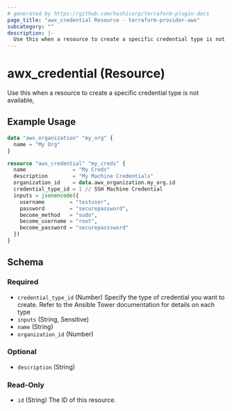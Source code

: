 ```yaml
---
# generated by https://github.com/hashicorp/terraform-plugin-docs
page_title: "awx_credential Resource - terraform-provider-awx"
subcategory: ""
description: |-
  Use this when a resource to create a specific credential type is not available,
---
```


# awx_credential (Resource)

Use this when a resource to create a specific credential type is not available,

## Example Usage

```terraform
data "awx_organization" "my_org" {
  name = "My Org"
}

resource "awx_credential" "my_creds" {
  name               = "My Creds"
  description        = "My Machine Credentials"
  organization_id    = data.awx_organization.my_org.id
  credential_type_id = 1 // SSH Machine Credential
  inputs = jsonencode({
    username        = "testuser",
    password        = "securepassword",
    become_method   = "sudo",
    become_username = "root",
    become_password = "securepasssword"
  })
}
```

<!-- schema generated by tfplugindocs -->
## Schema

### Required

- `credential_type_id` (Number) Specify the type of credential you want to create. Refer to the Ansible Tower documentation for details on each type
- `inputs` (String, Sensitive)
- `name` (String)
- `organization_id` (Number)

### Optional

- `description` (String)

### Read-Only

- `id` (String) The ID of this resource.
